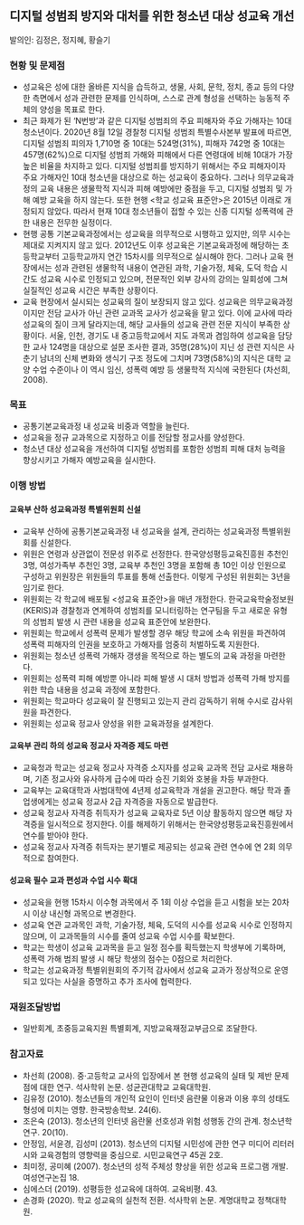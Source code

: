


## 디지털 성범죄 방지와 대처를 위한 청소년 대상 성교육 개선
발의인: 김정은, 정지혜, 황슬기

### 현황 및 문제점
* 성교육은 성에 대한 올바른 지식을 습득하고, 생물, 사회, 문학, 정치, 종교 등의 다양한 측면에서 성과 관련한 문제를 인식하며, 스스로 관계 형성을 선택하는 능동적 주체의 양성을 목표로 한다.
* 최근 화제가 된 ‘N번방’과 같은 디지털 성범죄의 주요 피해자와 주요 가해자는 10대 청소년이다. 2020년 8월 12일 경찰청 디지털 성범죄 특별수사본부 발표에 따르면, 디지털 성범죄 피의자 1,710명 중 10대는 524명(31%), 피해자 742명 중 10대는 457명(62%)으로 디지털 성범죄 가해와 피해에서 다른 연령대에 비해 10대가 가장 높은 비율을 차지하고 있다. 디지털 성범죄를 방지하기 위해서는 주요 피해자이자 주요 가해자인 10대 청소년을 대상으로 하는 성교육이 중요하다. 그러나 의무교육과정의 교육 내용은 생물학적 지식과 피해 예방에만 중점을 두고, 디지털 성범죄 및 가해 예방 교육을 하지 않는다. 또한 현행 <학교 성교육 표준안>은 2015년 이래로 개정되지 않았다. 따라서 현재 10대 청소년들이 접할 수 있는 신종 디지털 성폭력에 관한 내용은 전무한 실정이다. 
* 현행 공통 기본교육과정에서는 성교육을 의무적으로 시행하고 있지만, 의무 시수는 제대로 지켜지지 않고 있다. 2012년도 이후 성교육은 기본교육과정에 해당하는 초등학교부터 고등학교까지 연간 15차시를 의무적으로 실시해야 한다. 그러나 교육 현장에서는 성과 관련된 생물학적 내용이 연관된 과학, 기술가정, 체육, 도덕 학습 시간도 성교육 시수로 인정되고 있으며, 전문적인 외부 강사의 강의는 일회성에 그쳐 실질적인 성교육 시간은 부족한 상황이다.
* 교육 현장에서 실시되는 성교육의 질이 보장되지 않고 있다. 성교육은 의무교육과정이지만 전담 교사가 아닌 관련 교과목 교사가 성교육을 맡고 있다. 이에 교사에 따라 성교육의 질이 크게 달라지는데, 해당 교사들의 성교육 관련 전문 지식이 부족한 상황이다. 서울, 인천, 경기도 내 중고등학교에서 지도 과목과 겸임하여 성교육을 담당한 교사 124명을 대상으로 설문 조사한 결과, 35명(28%)이 지닌 성 관련 지식은 사춘기 남녀의 신체 변화와 생식기 구조 정도에 그치며 73명(58%)의 지식은 대학 교양 수업 수준이나 이 역시 임신, 성폭력 예방 등 생물학적 지식에 국한된다 (차선희, 2008).

### 목표
* 공통기본교육과정 내 성교육 비중과 역할을 늘린다.
* 성교육을 정규 교과목으로 지정하고 이를 전담할 정교사를 양성한다.
* 청소년 대상 성교육을 개선하여 디지털 성범죄를 포함한 성범죄 피해 대처 능력을 향상시키고 가해자 예방교육을 실시한다.

### 이행 방법
#### 교육부 산하 성교육과정 특별위원회 신설
- 교육부 산하에 공통기본교육과정 내 성교육을 설계, 관리하는 성교육과정 특별위원회를 신설한다.
- 위원은 연령과 상관없이 전문성 위주로 선정한다. 한국양성평등교육진흥원 추천인 3명, 여성가족부 추천인 3명, 교육부 추천인 3명을 포함해 총 10인 이상 인원으로 구성하고 위원장은 위원들의 투표를 통해 선출한다. 이렇게 구성된 위원회는 3년을 임기로 한다.
- 위원회는 각 학교에 배포될 <성교육 표준안>을 매년 개정한다. 한국교육학술정보원(KERIS)과 경찰청과 연계하여 성범죄를 모니터링하는 연구팀을 두고 새로운 유형의 성범죄 발생 시 관련 내용을 성교육 표준안에 보완한다.
- 위원회는 학교에서 성폭력 문제가 발생할 경우 해당 학교에 소속 위원을 파견하여 성폭력 피해자의 인권을 보호하고 가해자를 엄중히 처벌하도록 지원한다.
- 위원회는 청소년 성폭력 가해자 갱생을 목적으로 하는 별도의 교육 과정을 마련한다.
- 위원회는 성폭력 피해 예방뿐 아니라 피해 발생 시 대처 방법과 성폭력 가해 방지를 위한 학습 내용을 성교육 과정에 포함한다.
- 위원회는 학교마다 성교육이 잘 진행되고 있는지 관리 감독하기 위해 수시로 감사위원을 파견한다.
- 위원회는 성교육 정교사 양성을 위한 교육과정을 설계한다.

#### 교육부 관리 하의 성교육 정교사 자격증 제도 마련
- 교육청과 학교는 성교육 정교사 자격증 소지자를 성교육 교과목 전담 교사로 채용하며, 기존 정교사와 유사하게 급수에 따라 승진 기회와 호봉을 차등 부과한다.
- 교육부는 교육대학과 사범대학에 4년제 성교육학과 개설을 권고한다. 해당 학과 졸업생에게는 성교육 정교사 2급 자격증을 자동으로 발급한다.
- 성교육 정교사 자격증 취득자가 성교육 교육자로 5년 이상 활동하지 않으면 해당 자격증을 일시적으로 정지한다. 이를 해제하기 위해서는 한국양성평등교육진흥원에서 연수를 받아야 한다.
- 성교육 정교사 자격증 취득자는 분기별로 제공되는 성교육 관련 연수에 연 2회 의무적으로 참여한다.

#### 성교육 필수 교과 편성과 수업 시수 확대
- 성교육을 현행 15차시 이수형 과목에서 주 1회 이상 수업을 듣고 시험을 보는 20차시 이상 내신형 과목으로 변경한다.
- 성교육 연관 교과목인 과학, 기술가정, 체육, 도덕의 시수를 성교육 시수로 인정하지 않으며, 이 교과목들의 시수를 줄여 성교육 수업 시수를 확보한다.
- 학교는 학생이 성교육 교과목을 듣고 일정 점수를 획득했는지 학생부에 기록하며, 성폭력 가해 범죄 발생 시 해당 학생의 점수는 0점으로 처리한다.
- 학교는 성교육과정 특별위원회의 주기적 감사에서 성교육 교과가 정상적으로 운영되고 있다는 사실을 증명하고 추가 조사에 협력한다.

### 재원조달방법
* 일반회계, 초중등교육지원 특별회계, 지방교육재정교부금으로 조달한다.

### 참고자료
* 차선희 (2008). 중·고등학교 교사의 입장에서 본 현행 성교육의 실태 및 제반 문제점에 대한 연구. 석사학위 논문. 성균관대학교 교육대학원.
* 김유정 (2010). 청소년들의 개인적 요인이 인터넷 음란물 이용과 이용 후의 성태도 형성에 미치는 영향. 한국방송학보. 24(6).
* 조은숙 (2013). 청소년의 인터넷 음란물 선호성과 위험 성행동 간의 관계. 청소년학연구. 20(10).
* 안정임, 서윤경, 김성미 (2013). 청소년의 디지털 시민성에 관한 연구 미디어 리터러시와 교육경험의 영향력을 중심으로. 시민교육연구 45권 2호.
* 최미정, 공미혜 (2007). 청소년의 성적 주체성 향상을 위한 성교육 프로그램 개발. 여성연구논집 18.
* 심에스더 (2019). 성평등한 성교육에 대하여. 교육비평. 43.
* 손경화 (2020). 학교 성교육의 실천적 전환. 석사학위 논문. 계명대학교 정책대학원.
